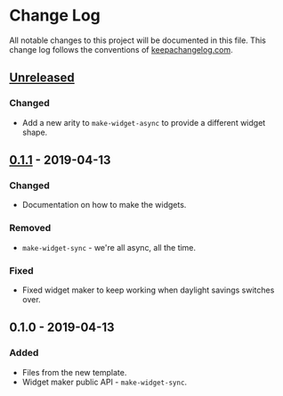 # Change Log
All notable changes to this project will be documented in this file. This change log follows the conventions of [keepachangelog.com](http://keepachangelog.com/).

## [Unreleased]
### Changed
- Add a new arity to `make-widget-async` to provide a different widget shape.

## [0.1.1] - 2019-04-13
### Changed
- Documentation on how to make the widgets.

### Removed
- `make-widget-sync` - we're all async, all the time.

### Fixed
- Fixed widget maker to keep working when daylight savings switches over.

## 0.1.0 - 2019-04-13
### Added
- Files from the new template.
- Widget maker public API - `make-widget-sync`.

[Unreleased]: https://github.com/your-name/mxnet-cortex-example/compare/0.1.1...HEAD
[0.1.1]: https://github.com/your-name/mxnet-cortex-example/compare/0.1.0...0.1.1
